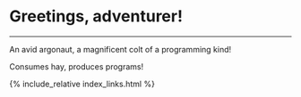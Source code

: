 <h1 class="display-4">Greetings, adventurer!</h1>
<hr class="my-4">

An avid argonaut, a magnificent colt of a programming kind!

Consumes hay, produces programs!

{% include_relative index_links.html %}